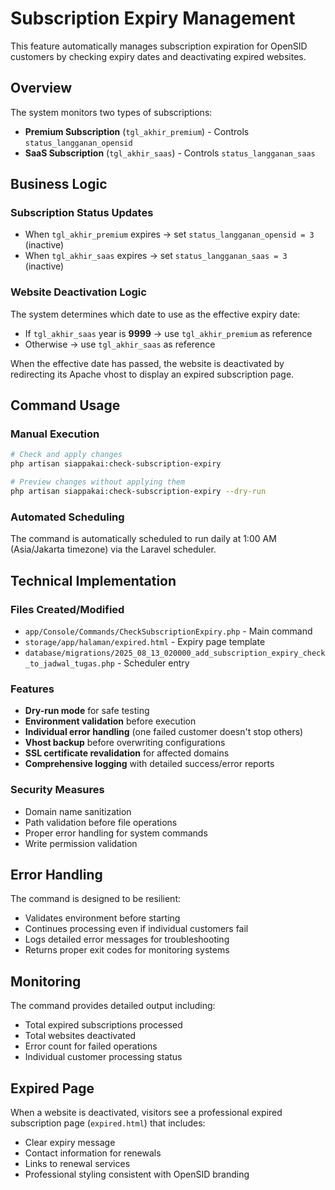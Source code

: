 # Subscription Expiry Management

This feature automatically manages subscription expiration for OpenSID customers by checking expiry dates and deactivating expired websites.

## Overview

The system monitors two types of subscriptions:
- **Premium Subscription** (`tgl_akhir_premium`) - Controls `status_langganan_opensid`
- **SaaS Subscription** (`tgl_akhir_saas`) - Controls `status_langganan_saas`

## Business Logic

### Subscription Status Updates
- When `tgl_akhir_premium` expires → set `status_langganan_opensid = 3` (inactive)
- When `tgl_akhir_saas` expires → set `status_langganan_saas = 3` (inactive)

### Website Deactivation Logic
The system determines which date to use as the effective expiry date:

- If `tgl_akhir_saas` year is **9999** → use `tgl_akhir_premium` as reference
- Otherwise → use `tgl_akhir_saas` as reference

When the effective date has passed, the website is deactivated by redirecting its Apache vhost to display an expired subscription page.

## Command Usage

### Manual Execution
```bash
# Check and apply changes
php artisan siappakai:check-subscription-expiry

# Preview changes without applying them
php artisan siappakai:check-subscription-expiry --dry-run
```

### Automated Scheduling
The command is automatically scheduled to run daily at 1:00 AM (Asia/Jakarta timezone) via the Laravel scheduler.

## Technical Implementation

### Files Created/Modified
- `app/Console/Commands/CheckSubscriptionExpiry.php` - Main command
- `storage/app/halaman/expired.html` - Expiry page template
- `database/migrations/2025_08_13_020000_add_subscription_expiry_check_to_jadwal_tugas.php` - Scheduler entry

### Features
- **Dry-run mode** for safe testing
- **Environment validation** before execution
- **Individual error handling** (one failed customer doesn't stop others)
- **Vhost backup** before overwriting configurations
- **SSL certificate revalidation** for affected domains
- **Comprehensive logging** with detailed success/error reports

### Security Measures
- Domain name sanitization
- Path validation before file operations
- Proper error handling for system commands
- Write permission validation

## Error Handling

The command is designed to be resilient:
- Validates environment before starting
- Continues processing even if individual customers fail
- Logs detailed error messages for troubleshooting
- Returns proper exit codes for monitoring systems

## Monitoring

The command provides detailed output including:
- Total expired subscriptions processed
- Total websites deactivated  
- Error count for failed operations
- Individual customer processing status

## Expired Page

When a website is deactivated, visitors see a professional expired subscription page (`expired.html`) that includes:
- Clear expiry message
- Contact information for renewals
- Links to renewal services
- Professional styling consistent with OpenSID branding